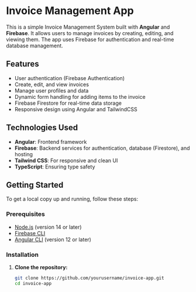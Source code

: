 # Invoice Management App

This is a simple Invoice Management System built with **Angular** and **Firebase**. It allows users to manage invoices by creating, editing, and viewing them. The app uses Firebase for authentication and real-time database management.

## Features

- User authentication (Firebase Authentication)
- Create, edit, and view invoices
- Manage user profiles and data
- Dynamic form handling for adding items to the invoice
- Firebase Firestore for real-time data storage
- Responsive design using Angular and TailwindCSS

## Technologies Used

- **Angular**: Frontend framework
- **Firebase**: Backend services for authentication, database (Firestore), and hosting
- **Tailwind CSS**: For responsive and clean UI
- **TypeScript**: Ensuring type safety

## Getting Started

To get a local copy up and running, follow these steps:

### Prerequisites

- [Node.js](https://nodejs.org/en/) (version 14 or later)
- [Firebase CLI](https://firebase.google.com/docs/cli)
- [Angular CLI](https://angular.io/guide/setup-local) (version 12 or later)

### Installation

1. **Clone the repository:**

   ```bash
   git clone https://github.com/yourusername/invoice-app.git
   cd invoice-app
